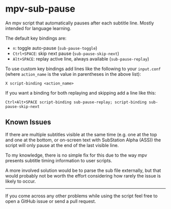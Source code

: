 # mpv-sub-pause

An mpv script that automatically pauses after each subtitle line.
Mostly intended for language learning.

The default key bindings are:

- `n`: toggle auto-pause (`sub-pause-toggle`)
- `Ctrl+SPACE`: skip next pause (`sub-pause-skip-next`)
- `Alt+SPACE`: replay active line, always available (`sub-pause-replay`)

To use custom key bindings add lines like the following to your `input.conf`
(where `action_name` is the value in parentheses in the above list):

```X script-binding <action_name>```

If you want a binding for both replaying and skipping add a line like this:

```Ctrl+Alt+SPACE script-binding sub-pause-replay; script-binding sub-pause-skip-next```

## Known Issues

If there are multiple subtitles visible at the same time (e.g. one at
the top and one at the bottom, or on-screen text with SubStation Alpha
(ASS)) the script will only pause at the end of the last visible line.

To my knowledge, there is no simple fix for this due to the way mpv
presents subtitle timing information to user scripts.

A more involved solution would be to parse the sub file externally,
but that would probably not be worth the effort considering how rarely
the issue is likely to occur.

---

If you come across any other problems while using the script feel free
to open a GitHub issue or send a pull request.

